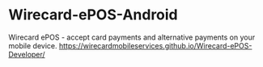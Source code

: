 # Wirecard-ePOS-Android
Wirecard ePOS - accept card payments and alternative payments on your mobile device. https://wirecardmobileservices.github.io/Wirecard-ePOS-Developer/
